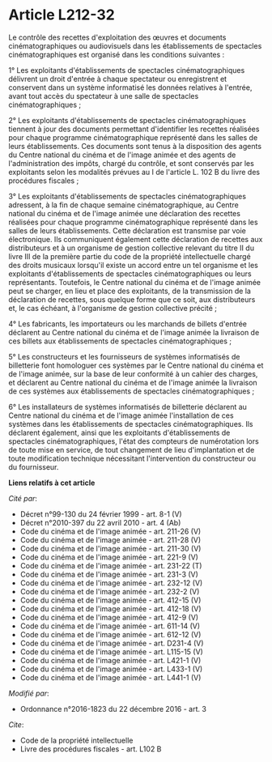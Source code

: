 # Article L212-32

Le contrôle des recettes d'exploitation des œuvres et documents cinématographiques ou audiovisuels dans les établissements de
spectacles cinématographiques est organisé dans les conditions suivantes : 

1° Les exploitants d'établissements de spectacles cinématographiques délivrent un droit d'entrée à chaque spectateur ou
enregistrent et conservent dans un système informatisé les données relatives à l'entrée, avant tout accès du spectateur à une
salle de spectacles cinématographiques ; 

2° Les exploitants d'établissements de spectacles cinématographiques tiennent à jour des documents permettant d'identifier
les recettes réalisées pour chaque programme cinématographique représenté dans les salles de leurs établissements. Ces
documents sont tenus à la disposition des agents du Centre national du cinéma et de l'image animée et des agents de
l'administration des impôts, chargé du contrôle, et sont conservés par les exploitants selon les modalités prévues au I de
l'article L. 102 B du livre des procédures fiscales ; 

3° Les exploitants d'établissements de spectacles cinématographiques adressent, à la fin de chaque semaine cinématographique,
au Centre national du cinéma et de l'image animée une déclaration des recettes réalisées pour chaque programme
cinématographique représenté dans les salles de leurs établissements. Cette déclaration est transmise par voie électronique.
Ils communiquent également cette déclaration de recettes aux distributeurs et à un organisme de gestion collective relevant
du titre II du livre III de la première partie du code de la propriété intellectuelle chargé des droits musicaux lorsqu'il
existe un accord entre un tel organisme  et les exploitants d'établissements de spectacles cinématographiques ou leurs
représentants. Toutefois, le Centre national du cinéma et de l'image animée peut se charger, en lieu et place des
exploitants, de la transmission de la déclaration de recettes, sous quelque forme que ce soit, aux distributeurs et, le cas
échéant, à l'organisme de gestion collective précité  ; 

4° Les fabricants, les importateurs ou les marchands de billets d'entrée déclarent au Centre national du cinéma et de l'image
animée la livraison de ces billets aux établissements de spectacles cinématographiques ; 

5° Les constructeurs et les fournisseurs de systèmes informatisés de billetterie font homologuer ces systèmes par le Centre
national du cinéma et de l'image animée, sur la base de leur conformité à un cahier des charges, et déclarent au Centre
national du cinéma et de l'image animée la livraison de ces systèmes aux établissements de spectacles cinématographiques ; 

6° Les installateurs de systèmes informatisés de billetterie déclarent au Centre national du cinéma et de l'image animée
l'installation de ces systèmes dans les établissements de spectacles cinématographiques. Ils déclarent également, ainsi que
les exploitants d'établissements de spectacles cinématographiques, l'état des compteurs de numérotation lors de toute mise en
service, de tout changement de lieu d'implantation et de toute modification technique nécessitant l'intervention du
constructeur ou du fournisseur.

**Liens relatifs à cet article**

_Cité par_:

  - Décret n°99-130 du 24 février 1999 - art. 8-1 (V)
  - Décret n°2010-397 du 22 avril 2010 - art. 4 (Ab)
  - Code du cinéma et de l'image animée - art. 211-26 (V)
  - Code du cinéma et de l'image animée - art. 211-28 (V)
  - Code du cinéma et de l'image animée - art. 211-30 (V)
  - Code du cinéma et de l'image animée - art. 221-9 (V)
  - Code du cinéma et de l'image animée - art. 231-22 (T)
  - Code du cinéma et de l'image animée - art. 231-3 (V)
  - Code du cinéma et de l'image animée - art. 232-12 (V)
  - Code du cinéma et de l'image animée - art. 232-2 (V)
  - Code du cinéma et de l'image animée - art. 412-15 (V)
  - Code du cinéma et de l'image animée - art. 412-18 (V)
  - Code du cinéma et de l'image animée - art. 412-9 (V)
  - Code du cinéma et de l'image animée - art. 611-14 (V)
  - Code du cinéma et de l'image animée - art. 612-12 (V)
  - Code du cinéma et de l'image animée - art. D231-4 (V)
  - Code du cinéma et de l'image animée - art. L115-15 (V)
  - Code du cinéma et de l'image animée - art. L421-1 (V)
  - Code du cinéma et de l'image animée - art. L433-1 (V)
  - Code du cinéma et de l'image animée - art. L441-1 (V)

_Modifié par_:

  - Ordonnance n°2016-1823 du 22 décembre 2016 - art. 3

_Cite_:

  - Code de la propriété intellectuelle
  - Livre des procédures fiscales - art. L102 B
